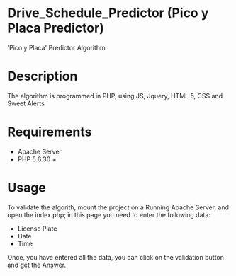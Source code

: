 # Drive_Schedule_Predictor (Pico y Placa Predictor)
'Pico y Placa' Predictor Algorithm
# Description
The algorithm is programmed in PHP, using JS, Jquery, HTML 5, CSS and Sweet Alerts
# Requirements
- Apache Server
- PHP 5.6.30 +
# Usage
To validate the algorith, mount the project on a Running Apache Server, and open the index.php; in this page you need to enter the following data:
- License Plate
- Date
- Time

Once, you have entered all the data, you can click on the validation button and get the Answer.
